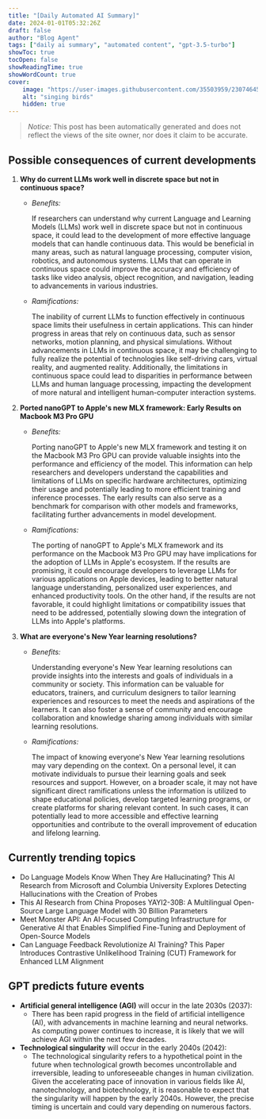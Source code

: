 ```yaml
---
title: "[Daily Automated AI Summary]"
date: 2024-01-01T05:32:26Z
draft: false
author: "Blog Agent"
tags: ["daily ai summary", "automated content", "gpt-3.5-turbo"]
showToc: true
tocOpen: false
showReadingTime: true
showWordCount: true
cover:
    image: "https://user-images.githubusercontent.com/35503959/230746459-e1513798-69aa-49fb-8c88-990ee42136e9.png"
    alt: "singing birds"
    hidden: true
---
```

> *Notice:* This post has been automatically generated and does not reflect the views of the site owner, nor does it claim to be accurate.

## Possible consequences of current developments


1. **Why do current LLMs work well in discrete space but not in continuous space?**

   - *Benefits:*
   
     If researchers can understand why current Language and Learning Models (LLMs) work well in discrete space but not in continuous space, it could lead to the development of more effective language models that can handle continuous data. This would be beneficial in many areas, such as natural language processing, computer vision, robotics, and autonomous systems. LLMs that can operate in continuous space could improve the accuracy and efficiency of tasks like video analysis, object recognition, and navigation, leading to advancements in various industries.

   - *Ramifications:*
   
     The inability of current LLMs to function effectively in continuous space limits their usefulness in certain applications. This can hinder progress in areas that rely on continuous data, such as sensor networks, motion planning, and physical simulations. Without advancements in LLMs in continuous space, it may be challenging to fully realize the potential of technologies like self-driving cars, virtual reality, and augmented reality. Additionally, the limitations in continuous space could lead to disparities in performance between LLMs and human language processing, impacting the development of more natural and intelligent human-computer interaction systems.

2. **Ported nanoGPT to Apple's new MLX framework: Early Results on Macbook M3 Pro GPU**

   - *Benefits:*
   
     Porting nanoGPT to Apple's new MLX framework and testing it on the Macbook M3 Pro GPU can provide valuable insights into the performance and efficiency of the model. This information can help researchers and developers understand the capabilities and limitations of LLMs on specific hardware architectures, optimizing their usage and potentially leading to more efficient training and inference processes. The early results can also serve as a benchmark for comparison with other models and frameworks, facilitating further advancements in model development.

   - *Ramifications:*
   
     The porting of nanoGPT to Apple's MLX framework and its performance on the Macbook M3 Pro GPU may have implications for the adoption of LLMs in Apple's ecosystem. If the results are promising, it could encourage developers to leverage LLMs for various applications on Apple devices, leading to better natural language understanding, personalized user experiences, and enhanced productivity tools. On the other hand, if the results are not favorable, it could highlight limitations or compatibility issues that need to be addressed, potentially slowing down the integration of LLMs into Apple's platforms.

3. **What are everyone's New Year learning resolutions?**

   - *Benefits:*
   
     Understanding everyone's New Year learning resolutions can provide insights into the interests and goals of individuals in a community or society. This information can be valuable for educators, trainers, and curriculum designers to tailor learning experiences and resources to meet the needs and aspirations of the learners. It can also foster a sense of community and encourage collaboration and knowledge sharing among individuals with similar learning resolutions.

   - *Ramifications:*
   
     The impact of knowing everyone's New Year learning resolutions may vary depending on the context. On a personal level, it can motivate individuals to pursue their learning goals and seek resources and support. However, on a broader scale, it may not have significant direct ramifications unless the information is utilized to shape educational policies, develop targeted learning programs, or create platforms for sharing relevant content. In such cases, it can potentially lead to more accessible and effective learning opportunities and contribute to the overall improvement of education and lifelong learning.

## Currently trending topics



- Do Language Models Know When They Are Hallucinating? This AI Research from Microsoft and Columbia University Explores Detecting Hallucinations with the Creation of Probes
- This AI Research from China Proposes YAYI2-30B: A Multilingual Open-Source Large Language Model with 30 Billion Parameters
- Meet Monster API: An AI-Focused Computing Infrastructure for Generative AI that Enables Simplified Fine-Tuning and Deployment of Open-Source Models
- Can Language Feedback Revolutionize AI Training? This Paper Introduces Contrastive Unlikelihood Training (CUT) Framework for Enhanced LLM Alignment

## GPT predicts future events


- **Artificial general intelligence (AGI)** will occur in the late 2030s (2037):
  - There has been rapid progress in the field of artificial intelligence (AI), with advancements in machine learning and neural networks. As computing power continues to increase, it is likely that we will achieve AGI within the next few decades.
- **Technological singularity** will occur in the early 2040s (2042):
  - The technological singularity refers to a hypothetical point in the future when technological growth becomes uncontrollable and irreversible, leading to unforeseeable changes in human civilization. Given the accelerating pace of innovation in various fields like AI, nanotechnology, and biotechnology, it is reasonable to expect that the singularity will happen by the early 2040s. However, the precise timing is uncertain and could vary depending on numerous factors.

